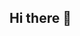 ## Hi there 👋

<!--
**manojmatrix/manojmatrix** is a ✨ _special_ ✨ repository because its `README.md` (this file) appears on your GitHub profile.

- # 👋 Hi, I'm Manoj

I'm a software engineer passionate about  tech, s, and building web applications that make a difference.

## 🛠️ Skills
- HTML, CSS, JavaScript, SQL
- Responsive Design, Git, API Integration
- currently i'm working on ...full-stach web development
- 🌱 I’m currently learning ...java
- 👯 I’m looking to collaborate on ...both internship and job oppurtinities

## 📂 Projects
### 🛍️ [Amazon Clone]
A front-end replica of Amazon's homepage using HTML, CSS, and JavaScript.



